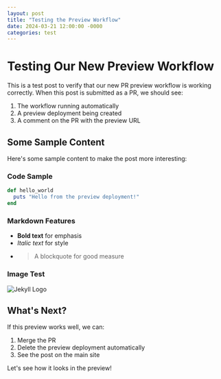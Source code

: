 ```yaml
---
layout: post
title: "Testing the Preview Workflow"
date: 2024-03-21 12:00:00 -0000
categories: test
---
```


# Testing Our New Preview Workflow

This is a test post to verify that our new PR preview workflow is working correctly. When this post is submitted as a PR, we should see:

1. The workflow running automatically
2. A preview deployment being created
3. A comment on the PR with the preview URL

## Some Sample Content

Here's some sample content to make the post more interesting:

### Code Sample

```ruby
def hello_world
  puts "Hello from the preview deployment!"
end
```

### Markdown Features

- **Bold text** for emphasis
- *Italic text* for style
- > A blockquote for good measure

### Image Test

![Jekyll Logo](https://jekyllrb.com/img/logo-2x.png)

## What's Next?

If this preview works well, we can:
1. Merge the PR
2. Delete the preview deployment automatically
3. See the post on the main site

Let's see how it looks in the preview! 